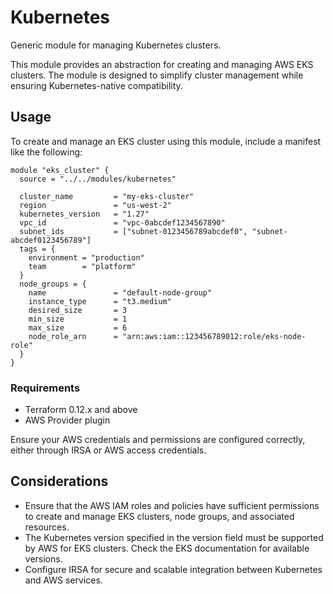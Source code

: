 # Kubernetes

Generic module for managing Kubernetes clusters.

This module provides an abstraction for creating and managing AWS EKS clusters. The module is designed to simplify cluster management while ensuring Kubernetes-native compatibility.

## Usage

To create and manage an EKS cluster using this module, include a manifest like the following:

```hcl
module "eks_cluster" {
  source = "../../modules/kubernetes"

  cluster_name         = "my-eks-cluster"
  region               = "us-west-2"
  kubernetes_version   = "1.27"
  vpc_id               = "vpc-0abcdef1234567890"
  subnet_ids           = ["subnet-0123456789abcdef0", "subnet-abcdef0123456789"]
  tags = {
    environment = "production"
    team        = "platform"
  }
  node_groups = {
    name               = "default-node-group"
    instance_type      = "t3.medium"
    desired_size       = 3
    min_size           = 1
    max_size           = 6
    node_role_arn      = "arn:aws:iam::123456789012:role/eks-node-role"
  }
}
```

### Requirements

- Terraform 0.12.x and above
- AWS Provider plugin

Ensure your AWS credentials and permissions are configured correctly, either through IRSA or AWS access credentials.

## Considerations

- Ensure that the AWS IAM roles and policies have sufficient permissions to create and manage EKS clusters, node groups, and associated resources.
- The Kubernetes version specified in the version field must be supported by AWS for EKS clusters. Check the EKS documentation for available versions.
- Configure IRSA for secure and scalable integration between Kubernetes and AWS services.
